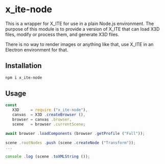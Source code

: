 # x_ite-node

This is a wrapper for X_ITE for use in a plain Node.js environment. The purpose of this module is to provide a version of X_ITE that can load X3D files, modify or process them, and generate X3D files.

There is no way to render images or anything like that, use X_ITE in an Electron environment for that.

## Installation

```sh
npm i x_ite-node
```

## Usage

```js
const
   X3D     = require ("x_ite-node"),
   canvas  = X3D .createBrowser (),
   browser = canvas .browser,
   scene   = browser .currentScene;

await browser .loadComponents (browser .getProfile ("Full"));

scene .rootNodes .push (scene .createNode ("Transform"));
...

console .log (scene .toXMLString ());
```

